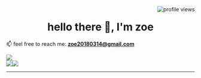 <img alt="profile views" align="right" src="https://komarev.com/ghpvc/?username=ouoholly&color=yellow">

<h1 align="center">hello there 👋, I'm zoe</h1>

📫 feel free to reach me:  **zoe20180314@gmail.com** 

<div>
    <img src="http://github-profile-summary-cards.vercel.app/api/cards/profile-details?username=zoebezos&theme=buefy">
</div>
<div style="display: flex;">
    <img src="http://github-profile-summary-cards.vercel.app/api/cards/productive-time?username=zoebezos&theme=buefy&utcOffset=8">
    <img src="http://github-profile-summary-cards.vercel.app/api/cards/stats?username=zoebezos&theme=buefy">
</div>

---
